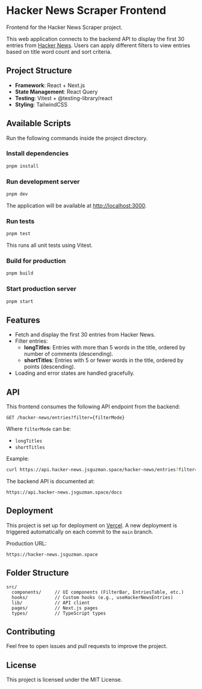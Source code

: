 # Hacker News Scraper Frontend

Frontend for the Hacker News Scraper project.

This web application connects to the backend API to display the first 30 entries from [Hacker News](https://news.ycombinator.com/). Users can apply different filters to view entries based on title word count and sort criteria.

## Project Structure

- **Framework**: React + Next.js
- **State Management**: React Query
- **Testing**: Vitest + @testing-library/react
- **Styling**: TailwindCSS

## Available Scripts

Run the following commands inside the project directory.

### Install dependencies

```bash
pnpm install
```

### Run development server

```bash
pnpm dev
```

The application will be available at [http://localhost:3000](http://localhost:3000).

### Run tests

```bash
pnpm test
```

This runs all unit tests using Vitest.

### Build for production

```bash
pnpm build
```

### Start production server

```bash
pnpm start
```

## Features

- Fetch and display the first 30 entries from Hacker News.
- Filter entries:
    - **longTitles**: Entries with more than 5 words in the title, ordered by number of comments (descending).
    - **shortTitles**: Entries with 5 or fewer words in the title, ordered by points (descending).
- Loading and error states are handled gracefully.

## API

This frontend consumes the following API endpoint from the backend:

```http
GET /hacker-news/entries?filter={filterMode}
```

Where `filterMode` can be:
- `longTitles`
- `shortTitles`

Example:
```bash
curl https://api.hacker-news.jsguzman.space/hacker-news/entries?filter=longTitles
```

The backend API is documented at:

```
https://api.hacker-news.jsguzman.space/docs
```

## Deployment

This project is set up for deployment on [Vercel](https://vercel.com/). A new deployment is triggered automatically on each commit to the `main` branch.

Production URL:

```
https://hacker-news.jsguzman.space
```

## Folder Structure

```
src/
  components/     // UI components (FilterBar, EntriesTable, etc.)
  hooks/          // Custom hooks (e.g., useHackerNewsEntries)
  lib/            // API client
  pages/          // Next.js pages
  types/          // TypeScript types
```

## Contributing
Feel free to open issues and pull requests to improve the project.

## License
This project is licensed under the MIT License.

